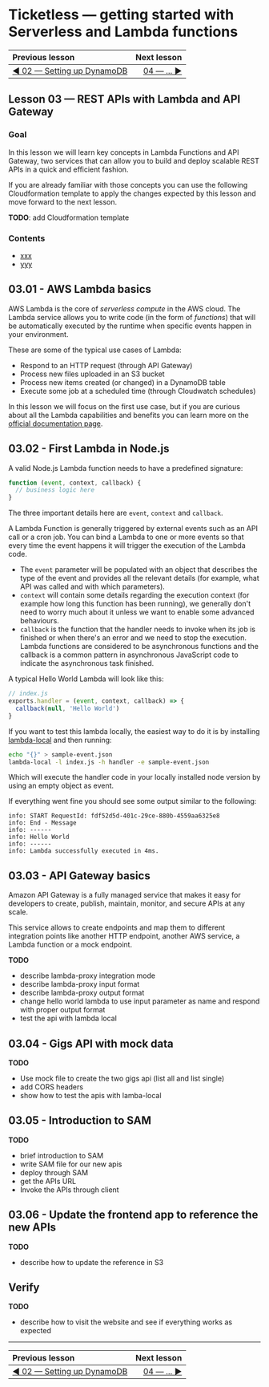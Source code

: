 # Ticketless — getting started with Serverless and Lambda functions

| Previous lesson  | Next lesson      |
| :--------------- | ---------------: |
| [◀︎ 02 — Setting up DynamoDB](../02-setting-up-dynamodb) | [04 — ... ▶︎](../04...) |


## Lesson 03 — REST APIs with Lambda and API Gateway


### Goal

In this lesson we will learn key concepts in Lambda Functions and API Gateway, two services that can allow you to build and deploy scalable REST APIs in a quick and efficient fashion.

If you are already familiar with those concepts you can use the following Cloudformation template to apply the changes expected by this lesson and move forward to the next lesson.

**TODO**: add Cloudformation template


### Contents

- [xxx](#0301---xxx)
- [yyy](#0301---yyy)


## 03.01 - AWS Lambda basics

AWS Lambda is the core of *serverless compute* in the AWS cloud. The Lambda service allows you to write code (in the form of *functions*) that will be automatically executed by the runtime when specific events happen in your environment.

These are some of the typical use cases of Lambda:

  - Respond to an HTTP request (through API Gateway)
  - Process new files uploaded in an S3 bucket
  - Process new items created (or changed) in a DynamoDB table
  - Execute some job at a scheduled time (through Cloudwatch schedules)

In this lesson we will focus on the first use case, but if you are curious about all the Lambda capabilities and benefits you can learn more on the [official documentation page](https://aws.amazon.com/documentation/lambda/).


## 03.02 - First Lambda in Node.js

A valid Node.js Lambda function needs to have a predefined signature:

```javascript
function (event, context, callback) {
  // business logic here
}
```

The three important details here are `event`, `context` and `callback`.

A Lambda Function is generally triggered by external events such as an API call or a cron job. You can bind a Lambda to one or more events so that every time the event happens it will trigger the execution of the Lambda code.

  - The `event` parameter will be populated with an object that describes the type of the event and provides all the relevant details (for example, what API was called and with which parameters).
  - `context` will contain some details regarding the execution context (for example how long this function has been running), we generally don't need to worry much about it unless we want to enable some advanced behaviours.
  - `callback` is the function that the handler needs to invoke when its job is finished or when there's an error and we need to stop the execution. Lambda functions are considered to be asynchronous functions and the callback is a common pattern in asynchronous JavaScript code to indicate the asynchronous task finished.

A typical Hello World Lambda will look like this:

```javascript
// index.js
exports.handler = (event, context, callback) => {
  callback(null, 'Hello World')
}
```

If you want to test this lambda locally, the easiest way to do it is by installing [lambda-local](https://www.npmjs.com/package/lambda-local) and then running:

```bash
echo "{}" > sample-event.json
lambda-local -l index.js -h handler -e sample-event.json
```

Which will execute the handler code in your locally installed node version by using an empty object as event.

If everything went fine you should see some output similar to the following:

```
info: START RequestId: fdf52d5d-401c-29ce-880b-4559aa6325e8
info: End - Message
info: ------
info: Hello World
info: ------
info: Lambda successfully executed in 4ms.
```


## 03.03 - API Gateway basics

Amazon API Gateway is a fully managed service that makes it easy for developers to create, publish, maintain, monitor, and secure APIs at any scale.

This service allows to create endpoints and map them to different integration points like another HTTP endpoint, another AWS service, a Lambda function or a mock endpoint.

**TODO**

  - describe lambda-proxy integration mode
  - describe lambda-proxy input format
  - describe lambda-proxy output format
  - change hello world lambda to use input parameter as name and respond with proper output format
  - test the api with lambda local


## 03.04 - Gigs API with mock data

**TODO**

  - Use mock file to create the two gigs api (list all and list single)
  - add CORS headers
  - show how to test the apis with lamba-local


## 03.05 - Introduction to SAM

**TODO**

  - brief introduction to SAM
  - write SAM file for our new apis
  - deploy through SAM
  - get the APIs URL
  - Invoke the APIs through client


## 03.06 - Update the frontend app to reference the new APIs

**TODO**

  - describe how to update the reference in S3

## Verify

**TODO**

  - describe how to visit the website and see if everything works as expected

---

| Previous lesson  | Next lesson      |
| :--------------- | ---------------: |
| [◀︎ 02 — Setting up DynamoDB](../02-setting-up-dynamodb) | [04 — ... ▶︎](../04...) |
